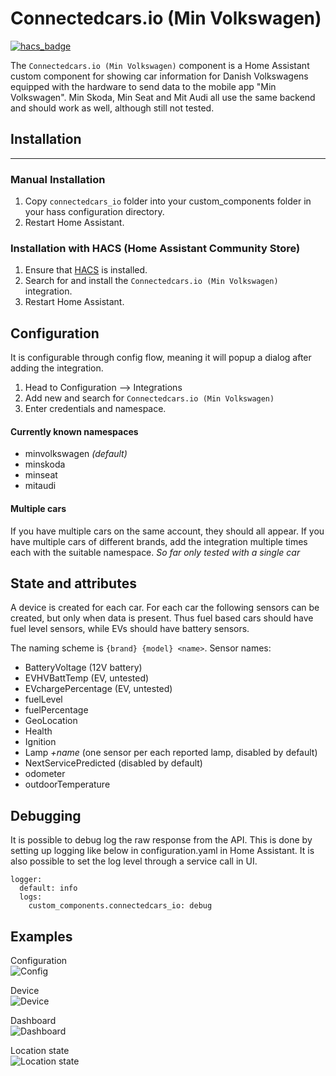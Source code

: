 
# Connectedcars.io (Min Volkswagen)

[![hacs_badge](https://img.shields.io/badge/HACS-Custom-orange.svg)](https://github.com/custom-components/hacs)

The `Connectedcars.io (Min Volkswagen)` component is a Home Assistant custom component for showing car information for Danish Volkswagens equipped with the hardware to send data to the mobile app "Min Volkswagen". 
Min Skoda, Min Seat and Mit Audi all use the same backend and should work as well, although still not tested.

## Installation
---
### Manual Installation
  1. Copy  `connectedcars_io`  folder into your custom_components folder in your hass configuration directory.
  2. Restart Home Assistant.

### Installation with HACS (Home Assistant Community Store)
  1. Ensure that [HACS](https://hacs.xyz/) is installed.
  2. Search for and install the `Connectedcars.io (Min Volkswagen)` integration.
  3. Restart Home Assistant.


## Configuration

It is configurable through config flow, meaning it will popup a dialog after adding the integration.
  1. Head to Configuration --> Integrations
  2. Add new and search for `Connectedcars.io (Min Volkswagen)` 
  3. Enter credentials and namespace.

#### Currently known namespaces
 - minvolkswagen *(default)*
 - minskoda
 - minseat
 - mitaudi

#### Multiple cars
If you have multiple cars on the same account, they should all appear. 
If you have multiple cars of different brands, add the integration multiple times each with the suitable namespace. 
*So far only tested with a single car*

## State and attributes
A device is created for each car.
For each car the following sensors can be created, but only when data is present. Thus fuel based cars should have fuel level sensors, while EVs should have battery sensors. 

The naming scheme is `{brand} {model} <name>`. 
Sensor names:
* BatteryVoltage (12V battery)
* EVHVBattTemp (EV, untested)
* EVchargePercentage (EV, untested)
* fuelLevel
* fuelPercentage
* GeoLocation
* Health
* Ignition
* Lamp *+name* (one sensor per each reported lamp, disabled by default)
* NextServicePredicted (disabled by default)
* odometer
* outdoorTemperature



## Debugging
It is possible to debug log the raw response from the API. This is done by setting up logging like below in configuration.yaml in Home Assistant. It is also possible to set the log level through a service call in UI.  

```
logger: 
  default: info
  logs: 
    custom_components.connectedcars_io: debug
```

## Examples

Configuration  
![Config](images/config.png)

Device  
![Device](images/device.png)

Dashboard  
![Dashboard](images/dashboard.png)

Location state  
![Location state](images/location_state.png)


